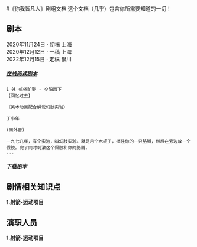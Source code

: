 
#《你我皆凡人》剧组文档
这个文档（几乎）包含你所需要知道的一切！

## 剧本
2020年11月24日 · 初稿 上海  
2020年12月12日 · 一稿 上海  
2022年12月15日 · 定稿 银川

##### **[在线阅读剧本](/docs/film/script.md)**

```
1 外 郊外旷野 - 夕阳西下
【回忆过去】

（美术动画配合解说幻肢实验）

丁小年

(画外音)

一九七几年，有个实验，叫幻肢实验。就是用个木板子，挡住你的一只胳膊，然后在旁边放一个假肢。完了同时刺激这个假肢和你的胳膊，
...
```
##### **[下载剧本](/docs/film/script.md)**



## 剧情相关知识点

**1.射箭-运动项目**

## 演职人员

**1.射箭-运动项目**

